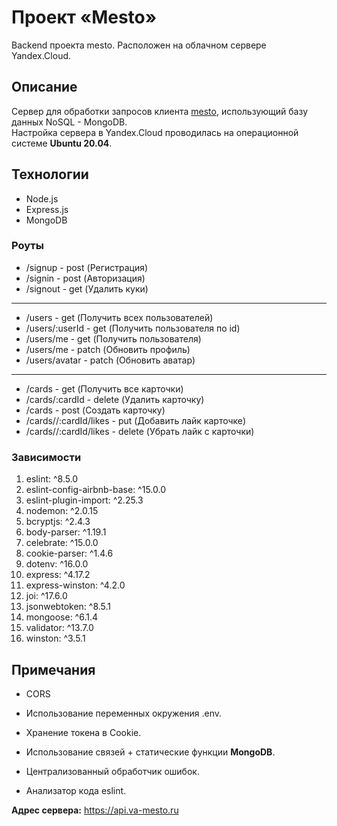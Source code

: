 # Проект «Mesto»

Backend проекта mesto. Расположен на облачном сервере Yandex.Cloud.

## Описание

Сервер для обработки запросов клиента [mesto](https://va-mesto.ru), использующий базу данных NoSQL - MongoDB.
<br />
Настройка сервера в Yandex.Cloud проводилась на операционной системе **Ubuntu 20.04**.

## Технологии

- Node.js
- Express.js
- MongoDB

### Роуты

- /signup - post (Регистрация)
- /signin - post (Авторизация)
- /signout - get (Удалить куки)
***
- /users - get (Получить всех пользователей)
- /users/:userId - get (Получить пользователя по id)
- /users/me - get (Получить пользователя)
- /users/me - patch (Обновить профиль)
- /users/avatar - patch (Обновить аватар)
***
- /cards - get (Получить все карточки)
- /cards/:cardId - delete (Удалить карточку)
- /cards - post (Создать карточку)
- /cards//:cardId/likes - put (Добавить лайк карточке)
- /cards//:cardId/likes - delete (Убрать лайк с карточки)

### Зависимости

1.  eslint: ^8.5.0
2.  eslint-config-airbnb-base: ^15.0.0
3.  eslint-plugin-import: ^2.25.3
4.  nodemon: ^2.0.15
5.  bcryptjs: ^2.4.3
6.  body-parser: ^1.19.1
7.  celebrate: ^15.0.0
8.  cookie-parser: ^1.4.6
9.  dotenv: ^16.0.0
10. express: ^4.17.2
11. express-winston: ^4.2.0
12. joi: ^17.6.0
13. jsonwebtoken: ^8.5.1
14. mongoose: ^6.1.4
15. validator: ^13.7.0
16. winston: ^3.5.1

## Примечания

- CORS

- Использование переменных окружения .env.

- Хранение токена в Cookie.

- Использование связей + статические функции **MongoDB**.

- Централизованный обработчик ошибок.

- Анализатор кода eslint.

**Адрес сервера:** https://api.va-mesto.ru
